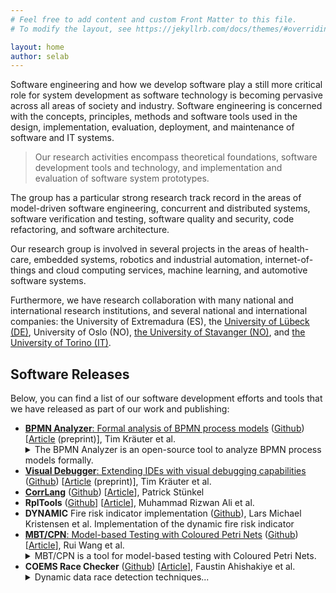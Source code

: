 ```yaml
---
# Feel free to add content and custom Front Matter to this file.
# To modify the layout, see https://jekyllrb.com/docs/themes/#overriding-theme-defaults

layout: home
author: selab
---
```

Software engineering and how we develop software play a still more critical role for system development as software technology is becoming pervasive across all areas of society and industry.
Software engineering is concerned with the concepts, principles, methods and software tools used in the design, implementation, evaluation, deployment, and maintenance of software and IT systems.

> Our research activities encompass theoretical foundations, software development tools and technology, and implementation and evaluation of software system prototypes.

The group has a particular strong research track record in the areas of model-driven software engineering, concurrent and distributed systems, software verification and testing, software quality and security, code refactoring, and software architecture.

Our research group is involved in several projects in the areas of health-care, embedded systems, robotics and industrial automation, internet-of-things and cloud computing services, machine learning, and automotive software systems.

Furthermore, we have research collaboration with many national and international research institutions, and several national and international companies:
the University of Extremadura (ES), the [University of Lübeck (DE)](https://www.isp.uni-luebeck.de), University of Oslo (NO), [the University of Stavanger (NO)](https://www.ux.uis.no/~meling/), and [the University of Torino (IT)](https://www.cs.unito.it/do/home.pl).

## Software Releases

Below, you can find a list of our software development efforts and tools that we have released as part of our work and publishing:

<!-- TODO: provide as CVS in _data -->

* [**BPMN Analyzer**: Formal analysis of BPMN process models](https://timkraeuter.com/bpmn-analyzer/) ([Github](https://github.com/timKraeuter/Rewrite_Rule_Generation)) [[Article](https://app.cristin.no/results/show.jsf?id=2164613) (preprint)], Tim Kräuter et al.
  <details><summary>The BPMN Analyzer is an open-source tool to analyze BPMN process models formally.</summary><p>The Business Process Modeling Notation (BPMN) is a widely used standard notation for defining intra- and inter-organizational workflows. It is used heavily for process automation and orchestration in many businesses. Formalizing BPMN reduces the cost of business process automation by facilitating the detection of errors and optimization potentials in process models already during design time before the implementation starts. </p></details>
* [**Visual Debugger**: Extending IDEs with visual debugging capabilities](https://plugins.jetbrains.com/plugin/16851-visual-debugger) ([Github](https://github.com/timKraeuter/VisualDebugger)) [[Article](https://app.cristin.no/results/show.jsf?id=2095639) (preprint)], Tim Kräuter et al.
* [**CorrLang**](https://www.corrlang.io/) ([Github](https://github.com/webminz/corr-lang)) [[Article](https://hvlopen.brage.unit.no/hvlopen-xmlui/handle/11250/2837740)], Patrick Stünkel
* **RplTools** ([Github](https://github.com/razi236/Rpl-Tools)] [[Article](https://app.cristin.no/results/show.jsf?id=2213248)], Muhammad Rizwan Ali et al.
* **DYNAMIC** Fire risk indicator implementation ([Github](https://github.com/selabhvl/dynamic-frcm)), Lars Michael Kristensen et al. Implementation of the dynamic fire risk indicator
* [**MBT/CPN**: Model-based Testing with Coloured Petri Nets]() ([Github](https://github.com/selabhvl/mbtcpn)) [[Article](https://app.cristin.no/results/show.jsf?id=1645457)], Rui Wang et al.
  <details><summary>MBT/CPN is a tool for model-based testing with Coloured Petri Nets.</summary><p> The tool is used as a library on top of CPN Tools and requires installation of CPN Tools.</p></details>
* **COEMS Race Checker** ([Github](https://github.com/selabhvl/coems-racechecker)) [[Article](https://app.cristin.no/results/show.jsf?id=1940831)], Faustin Ahishakiye et al.
  <details><summary>Dynamic data race detection techniques...</summary><p>...usually involve invasive instrumentation that makes it impossible to deploy an executable with such checking in the field, hence making errors difficult to debug and reproduce. This paper shows how to detect data races using the COEMS technology through continuous online monitoring with low-impact instrumentation on a novel FPGA-based external platform for embedded multicore systems. It is used in combination with formal specifications in the high-level stream-based temporal specification language TeSSLa, in which we encode a lockset-based algorithm to indicate potential race conditions. We show how to instantiate a TeSSLa template that is based on the Eraser algorithm, and present a corresponding light-weight instrumentation mechanism that emits necessary observations to the FPGA with low overhead. We illustrate the feasibility of our approach with experimental results on detection of data races on a sample application.</p></details>
